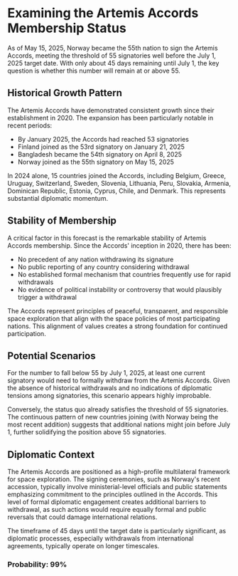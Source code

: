# Examining the Artemis Accords Membership Status

As of May 15, 2025, Norway became the 55th nation to sign the Artemis Accords, meeting the threshold of 55 signatories well before the July 1, 2025 target date. With only about 45 days remaining until July 1, the key question is whether this number will remain at or above 55.

## Historical Growth Pattern

The Artemis Accords have demonstrated consistent growth since their establishment in 2020. The expansion has been particularly notable in recent periods:

- By January 2025, the Accords had reached 53 signatories
- Finland joined as the 53rd signatory on January 21, 2025
- Bangladesh became the 54th signatory on April 8, 2025
- Norway joined as the 55th signatory on May 15, 2025

In 2024 alone, 15 countries joined the Accords, including Belgium, Greece, Uruguay, Switzerland, Sweden, Slovenia, Lithuania, Peru, Slovakia, Armenia, Dominican Republic, Estonia, Cyprus, Chile, and Denmark. This represents substantial diplomatic momentum.

## Stability of Membership

A critical factor in this forecast is the remarkable stability of Artemis Accords membership. Since the Accords' inception in 2020, there has been:

- No precedent of any nation withdrawing its signature
- No public reporting of any country considering withdrawal
- No established formal mechanism that countries frequently use for rapid withdrawals
- No evidence of political instability or controversy that would plausibly trigger a withdrawal

The Accords represent principles of peaceful, transparent, and responsible space exploration that align with the space policies of most participating nations. This alignment of values creates a strong foundation for continued participation.

## Potential Scenarios

For the number to fall below 55 by July 1, 2025, at least one current signatory would need to formally withdraw from the Artemis Accords. Given the absence of historical withdrawals and no indications of diplomatic tensions among signatories, this scenario appears highly improbable.

Conversely, the status quo already satisfies the threshold of 55 signatories. The continuous pattern of new countries joining (with Norway being the most recent addition) suggests that additional nations might join before July 1, further solidifying the position above 55 signatories.

## Diplomatic Context

The Artemis Accords are positioned as a high-profile multilateral framework for space exploration. The signing ceremonies, such as Norway's recent accession, typically involve ministerial-level officials and public statements emphasizing commitment to the principles outlined in the Accords. This level of formal diplomatic engagement creates additional barriers to withdrawal, as such actions would require equally formal and public reversals that could damage international relations.

The timeframe of 45 days until the target date is particularly significant, as diplomatic processes, especially withdrawals from international agreements, typically operate on longer timescales.

### Probability: 99%